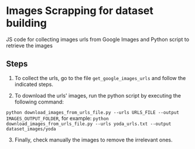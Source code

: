
# Images Scrapping for dataset building

JS code for collecting images urls from Google Images and Python script to retrieve the images

## Steps

1. To collect the urls, go to the file `get_google_images_urls` and follow the indicated steps.

2. To download the urls' images, run the python script by executing the following command:

`python download_images_from_urls_file.py --urls URLS_FILE --output IMAGES_OUTPUT_FOLDER`, for example: `python download_images_from_urls_file.py --urls yoda_urls.txt --output dataset_images/yoda`

3. Finally, check manually the images to remove the irrelevant ones.
